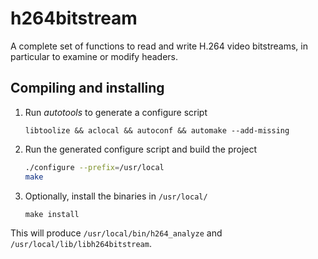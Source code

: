 h264bitstream
=============

A complete set of functions to read and write H.264 video bitstreams, in particular to examine or modify headers.

## Compiling and installing

1. Run *autotools* to generate a configure script

    `libtoolize && aclocal && autoconf && automake --add-missing`

1. Run the generated configure script and build the project

    ```sh
    ./configure --prefix=/usr/local
    make
    ```

1. Optionally, install the binaries in `/usr/local/`

    `make install`

This will produce `/usr/local/bin/h264_analyze` and `/usr/local/lib/libh264bitstream`.
